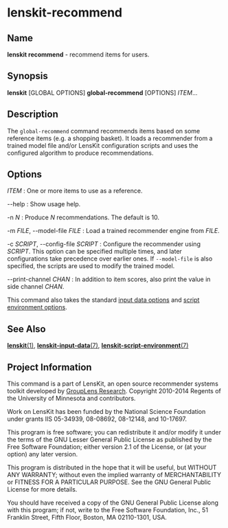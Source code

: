 # lenskit-recommend

## Name

**lenskit recommend** - recommend items for users.

## Synopsis

**lenskit** [GLOBAL OPTIONS] **global-recommend** [OPTIONS] *ITEM*...

## Description

The `global-recommend` command recommends items based on some reference items (e.g. a shopping
basket).  It loads a recommender from a trained model file and/or LensKit configuration scripts
and uses the configured algorithm to produce recommendations.

## Options

*ITEM*
:   One or more items to use as a reference.

--help
:   Show usage help.

-n *N*
:   Produce *N* recommendations.  The default is 10.

-m *FILE*, --model-file *FILE*
:   Load a trained recommender engine from *FILE*.

-c *SCRIPT*, --config-file *SCRIPT*
:   Configure the recommender using *SCRIPT*.  This option can be specified multiple times, and
    later configurations take precedence over earlier ones.  If `--model-file` is also specified,
    the scripts are used to modify the trained model.

--print-channel *CHAN*
:   In addition to item scores, also print the value in side channel *CHAN*.

This command also takes the standard [input data options](man:lenskit-input-data(7))
and [script environment options](man:lenskit-script-environment(7)).

## See Also

[**lenskit**(1)](man:lenskit(1)), [**lenskit-input-data**(7)](man:lenskit-input-data(7)),
[**lenskit-script-environment**(7)](man:lenskit-script-environment(7))

## Project Information

This command is a part of LensKit, an open source recommender systems toolkit
developed by [GroupLens Research](http://grouplens.org).
Copyright 2010-2014 Regents of the University of Minnesota and contributors.

Work on LensKit has been funded by the National Science Foundation under
grants IIS 05-34939, 08-08692, 08-12148, and 10-17697.

This program is free software; you can redistribute it and/or modify
it under the terms of the GNU Lesser General Public License as
published by the Free Software Foundation; either version 2.1 of the
License, or (at your option) any later version.

This program is distributed in the hope that it will be useful, but WITHOUT
ANY WARRANTY; without even the implied warranty of MERCHANTABILITY or FITNESS
FOR A PARTICULAR PURPOSE. See the GNU General Public License for more
details.

You should have received a copy of the GNU General Public License along with
this program; if not, write to the Free Software Foundation, Inc., 51
Franklin Street, Fifth Floor, Boston, MA 02110-1301, USA.
